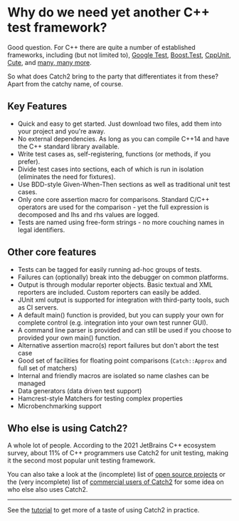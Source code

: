 <a id="top"></a>
# Why do we need yet another C++ test framework?

Good question. For C++ there are quite a number of established frameworks,
including (but not limited to),
[Google Test](http://code.google.com/p/googletest/),
[Boost.Test](http://www.boost.org/doc/libs/1_49_0/libs/test/doc/html/index.html),
[CppUnit](http://sourceforge.net/apps/mediawiki/cppunit/index.php?title=Main_Page),
[Cute](http://www.cute-test.com), and
[many, many more](http://en.wikipedia.org/wiki/List_of_unit_testing_frameworks#C.2B.2B).

So what does Catch2 bring to the party that differentiates it from these? Apart from the catchy name, of course.


## Key Features

* Quick and easy to get started. Just download two files, add them into your project and you're away.
* No external dependencies. As long as you can compile C++14 and have the C++ standard library available.
* Write test cases as, self-registering, functions (or methods, if you prefer).
* Divide test cases into sections, each of which is run in isolation (eliminates the need for fixtures).
* Use BDD-style Given-When-Then sections as well as traditional unit test cases.
* Only one core assertion macro for comparisons. Standard C/C++ operators are used for the comparison - yet the full expression is decomposed and lhs and rhs values are logged.
* Tests are named using free-form strings - no more couching names in legal identifiers.


## Other core features

* Tests can be tagged for easily running ad-hoc groups of tests.
* Failures can (optionally) break into the debugger on common platforms.
* Output is through modular reporter objects. Basic textual and XML reporters are included. Custom reporters can easily be added.
* JUnit xml output is supported for integration with third-party tools, such as CI servers.
* A default main() function is provided, but you can supply your own for complete control (e.g. integration into your own test runner GUI).
* A command line parser is provided and can still be used if you choose to provided your own main() function.
* Alternative assertion macro(s) report failures but don't abort the test case
* Good set of facilities for floating point comparisons (`Catch::Approx` and full set of matchers)
* Internal and friendly macros are isolated so name clashes can be managed
* Data generators (data driven test support)
* Hamcrest-style Matchers for testing complex properties
* Microbenchmarking support


## Who else is using Catch2?

A whole lot of people. According to the 2021 JetBrains C++ ecosystem survey,
about 11% of C++ programmers use Catch2 for unit testing, making it the
second most popular unit testing framework.

You can also take a look at the (incomplete) list of [open source projects](opensource-users.md#top)
or the (very incomplete) list of [commercial users of Catch2](commercial-users.md#top)
for some idea on who else also uses Catch2.

---

See the [tutorial](tutorial.md#top) to get more of a taste of using
Catch2 in practice.


